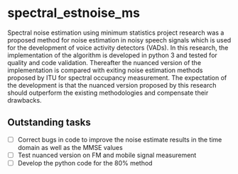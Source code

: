# spectral_estnoise_ms

Spectral noise estimation using minimum statistics project research was a proposed method for noise estimation in noisy speech signals which is used for the development of voice activity detectors (VADs). In this research, the implementation of the algorithm is developed in python 3 and tested for quality and code validation. Thereafter the nuanced version of the implementation is compared with exiting noise estimation methods proposed by ITU for spectral occupancy measurement. The expectation of the development is that the nuanced version proposed by this research should outperform the existing methodologies and compensate their drawbacks.

## Outstanding tasks
- [ ] Correct bugs in code to improve the noise estimate results in the time domain as well as the MMSE values
- [ ] Test nuanced version on FM and mobile signal measurement
- [ ] Develop the python code for the 80% method
